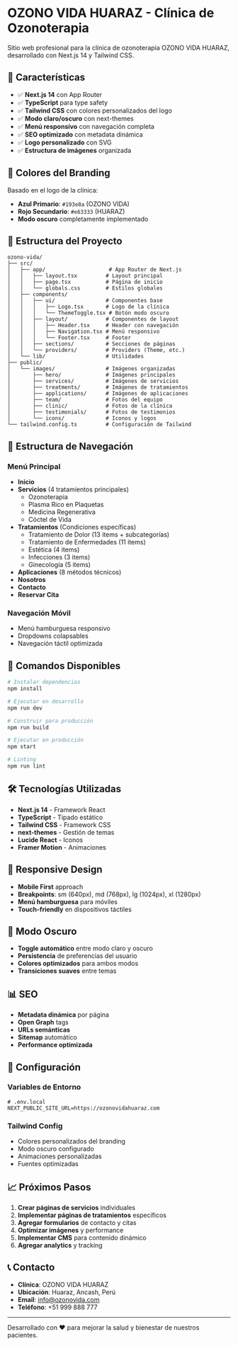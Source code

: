 # OZONO VIDA HUARAZ - Clínica de Ozonoterapia

Sitio web profesional para la clínica de ozonoterapia OZONO VIDA HUARAZ, desarrollado con Next.js 14 y Tailwind CSS.

## 🎯 Características

- ✅ **Next.js 14** con App Router
- ✅ **TypeScript** para type safety
- ✅ **Tailwind CSS** con colores personalizados del logo
- ✅ **Modo claro/oscuro** con next-themes
- ✅ **Menú responsivo** con navegación completa
- ✅ **SEO optimizado** con metadata dinámica
- ✅ **Logo personalizado** con SVG
- ✅ **Estructura de imágenes** organizada

## 🎨 Colores del Branding

Basado en el logo de la clínica:

- **Azul Primario**: `#193e8a` (OZONO VIDA)
- **Rojo Secundario**: `#e63333` (HUARAZ)
- **Modo oscuro** completamente implementado

## 📁 Estructura del Proyecto

```
ozono-vida/
├── src/
│   ├── app/                    # App Router de Next.js
│   │   ├── layout.tsx         # Layout principal
│   │   ├── page.tsx           # Página de inicio
│   │   └── globals.css        # Estilos globales
│   ├── components/
│   │   ├── ui/                # Componentes base
│   │   │   ├── Logo.tsx       # Logo de la clínica
│   │   │   └── ThemeToggle.tsx # Botón modo oscuro
│   │   ├── layout/            # Componentes de layout
│   │   │   ├── Header.tsx     # Header con navegación
│   │   │   ├── Navigation.tsx # Menú responsivo
│   │   │   └── Footer.tsx     # Footer
│   │   ├── sections/          # Secciones de páginas
│   │   └── providers/         # Providers (Theme, etc.)
│   └── lib/                   # Utilidades
├── public/
│   └── images/                # Imágenes organizadas
│       ├── hero/              # Imágenes principales
│       ├── services/          # Imágenes de servicios
│       ├── treatments/        # Imágenes de tratamientos
│       ├── applications/      # Imágenes de aplicaciones
│       ├── team/              # Fotos del equipo
│       ├── clinic/            # Fotos de la clínica
│       ├── testimonials/      # Fotos de testimonios
│       └── icons/             # Iconos y logos
└── tailwind.config.ts         # Configuración de Tailwind
```

## 🧭 Estructura de Navegación

### Menú Principal

- **Inicio**
- **Servicios** (4 tratamientos principales)
  - Ozonoterapia
  - Plasma Rico en Plaquetas
  - Medicina Regenerativa
  - Cóctel de Vida
- **Tratamientos** (Condiciones específicas)
  - Tratamiento de Dolor (13 items + subcategorías)
  - Tratamiento de Enfermedades (11 items)
  - Estética (4 items)
  - Infecciones (3 items)
  - Ginecología (5 items)
- **Aplicaciones** (8 métodos técnicos)
- **Nosotros**
- **Contacto**
- **Reservar Cita**

### Navegación Móvil

- Menú hamburguesa responsivo
- Dropdowns colapsables
- Navegación táctil optimizada

## 🚀 Comandos Disponibles

```bash
# Instalar dependencias
npm install

# Ejecutar en desarrollo
npm run dev

# Construir para producción
npm run build

# Ejecutar en producción
npm start

# Linting
npm run lint
```

## 🛠️ Tecnologías Utilizadas

- **Next.js 14** - Framework React
- **TypeScript** - Tipado estático
- **Tailwind CSS** - Framework CSS
- **next-themes** - Gestión de temas
- **Lucide React** - Iconos
- **Framer Motion** - Animaciones

## 📱 Responsive Design

- **Mobile First** approach
- **Breakpoints**: sm (640px), md (768px), lg (1024px), xl (1280px)
- **Menú hamburguesa** para móviles
- **Touch-friendly** en dispositivos táctiles

## 🎨 Modo Oscuro

- **Toggle automático** entre modo claro y oscuro
- **Persistencia** de preferencias del usuario
- **Colores optimizados** para ambos modos
- **Transiciones suaves** entre temas

## 📊 SEO

- **Metadata dinámica** por página
- **Open Graph** tags
- **URLs semánticas**
- **Sitemap** automático
- **Performance optimizada**

## 🔧 Configuración

### Variables de Entorno

```env
# .env.local
NEXT_PUBLIC_SITE_URL=https://ozonovidahuaraz.com
```

### Tailwind Config

- Colores personalizados del branding
- Modo oscuro configurado
- Animaciones personalizadas
- Fuentes optimizadas

## 📈 Próximos Pasos

1. **Crear páginas de servicios** individuales
2. **Implementar páginas de tratamientos** específicos
3. **Agregar formularios** de contacto y citas
4. **Optimizar imágenes** y performance
5. **Implementar CMS** para contenido dinámico
6. **Agregar analytics** y tracking

## 📞 Contacto

- **Clínica**: OZONO VIDA HUARAZ
- **Ubicación**: Huaraz, Ancash, Perú
- **Email**: info@ozonovida.com
- **Teléfono**: +51 999 888 777

---

Desarrollado con ❤️ para mejorar la salud y bienestar de nuestros pacientes.
